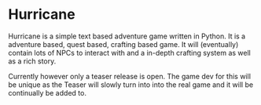 # Hurricane

Hurricane is a simple text based adventure game written in Python. It is a adventure based, quest based, crafting based game. It will (eventually) contain lots of NPCs to interact with and a in-depth crafting system as well as a rich story.

Currently however only a teaser release is open. The game dev for this will be unique as the Teaser will slowly turn into into the real game and it will be continually be added to.